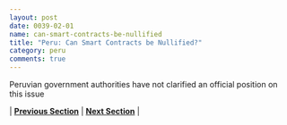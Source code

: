 ```yaml
---
layout: post
date: 0039-02-01
name: can-smart-contracts-be-nullified
title: "Peru: Can Smart Contracts be Nullified?"
category: peru
comments: true
---
```

Peruvian government authorities have not clarified an official position on this issue

| **[Previous Section](https://neo-project.github.io/global-blockchain-compliance-hub//peru/peru-dispute-resolution.html)** | **[Next Section]( https://neo-project.github.io/global-blockchain-compliance-hub//peru/peru-suggested-readings.html)** |
